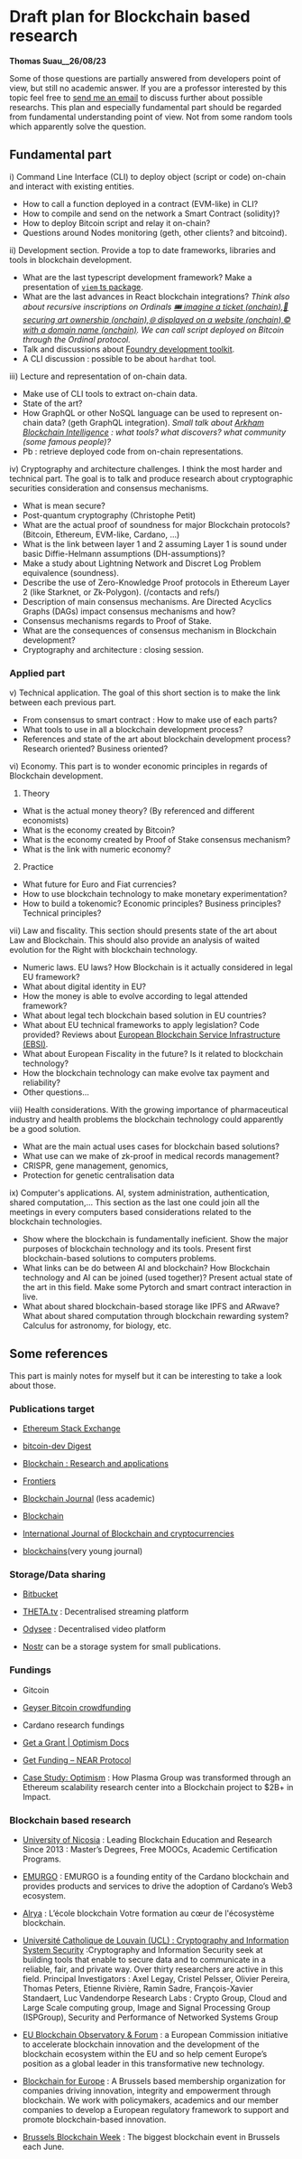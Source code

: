 # Draft plan for Blockchain based research

__Thomas Suau__26/08/23__

Some of those questions are partially answered from developers point of view, but still no academic answer. If you are a professor interested by this topic feel free to [send me an email](mailto:thom.suau@orange.fr?subject=Research%20blockchain%20discussion) to discuss further about possible researchs. 
This plan and especially fundamental part should be regarded from fundamental understanding point of view. Not from some random tools which apparently solve the question. 

## Fundamental part

i) Command Line Interface (CLI) to deploy object (script or code) on-chain and interact with existing entities. 
- How to call a function deployed in a contract (EVM-like) in CLI?
- How to compile and send on the network a Smart Contract (solidity)?
- How to deploy Bitcoin script and relay it on-chain?
- Questions around Nodes monitoring (geth, other clients? and bitcoind).

ii) Development section. Provide a top to date frameworks, libraries and tools in blockchain development.
- What are the last typescript development framework? Make a presentation of [`viem` ts package](https://yarnpkg.com/package?name=viem).
- What are the last advances in React blockchain integrations? *Think also about recursive inscriptions on Ordinals [🎟 imagine a ticket (onchain),🔏 securing art ownership (onchain),🌐 displayed on a website (onchain),©️ with a domain name (onchain)](https://twitter.com/lamachina777/status/1694116798315090252). We can call script deployed on Bitcoin through the Ordinal protocol.*
- Talk and discussions about [Foundry development toolkit](https://www.alchemy.com/dapps/foundry).
- A CLI discussion : possible to be about `hardhat` tool.

iii) Lecture and representation of on-chain data.
- Make use of CLI tools to extract on-chain data.
- State of the art?
- How GraphQL or other NoSQL language can be used to represent on-chain data? (geth GraphQL integration). *Small talk about [Arkham Blockchain Intelligence](https://www.arkhamintelligence.com/) : what tools? what discovers? what community (some famous people)?*
- Pb : retrieve deployed code from on-chain representations.

iv) Cryptography and architecture challenges.
I think the most harder and technical part. The goal is to talk and produce research about cryptographic securities consideration and consensus mechanisms.
- What is mean secure?
- Post-quantum cryptography (Christophe Petit)
- What are the actual proof of soundness for major Blockchain protocols? (Bitcoin, Ethereum, EVM-like, Cardano, ...)
- What is the link between layer 1 and 2 assuming Layer 1 is sound under basic Diffie-Helmann assumptions (DH-assumptions)?
- Make a study about Lightning Network and Discret Log Problem equivalence (soundness). 
- Describe the use of Zero-Knowledge Proof protocols in Ethereum Layer 2 (like Starknet, or Zk-Polygon). (/contacts and refs/)
- Description of main consensus mechanisms. Are Directed Acyclics Graphs (DAGs) impact consensus mechanisms and how? 
- Consensus mechanisms regards to Proof of Stake.
- What are the consequences of consensus mechanism in Blockchain development?
- Cryptography and architecture : closing session.


### Applied part

v) Technical application. The goal of this short section is to make the link between each previous part.
- From consensus to smart contract : How to make use of each parts?
- What tools to use in all a blockchain development process?
- References and state of the art about blockchain development process? Research oriented? Business oriented?

vi) Economy. This part is to wonder economic principles in regards of Blockchain development.
1. Theory
- What is the actual money theory? (By referenced and different economists)
- What is the economy created by Bitcoin?
- What is the economy created by Proof of Stake consensus mechanism? 
- What is the link with numeric economy?
2. Practice
- What future for Euro and Fiat currencies?
- How to use blockchain technology to make monetary experimentation?
- How to build a tokenomic? Economic principles? Business principles? Technical principles?

vii) Law and fiscality. This section should presents state of the art about Law and Blockchain. This should also provide an analysis of waited evolution for the Right with blockchain technology. 
- Numeric laws. EU laws? How Blockchain is it actually considered in legal EU framework?
- What about digital identity in EU?
- How the money is able to evolve according to legal attended framework?
- What about legal tech blockchain based solution in EU countries?
- What about EU technical frameworks to apply legislation? Code provided? Reviews about [European Blockchain Service Infrastructure (EBSI)](https://ec.europa.eu/digital-building-blocks/wikis/display/EBSI/Home).
- What about European Fiscality in the future? Is it related to blockchain technology?
- How the blockchain technology can make evolve tax payment and reliability?
- Other questions...

viii) Health considerations. With the growing importance of pharmaceutical industry and health problems the blockchain technology could apparently be a good solution. 
- What are the main actual uses cases for blockchain based solutions?
- What use can we make of zk-proof in medical records management?
- CRISPR, gene management, genomics, 
- Protection for genetic centralisation data


ix) Computer's applications. AI, system administration, authentication, shared computation,... This section as the last one could join all the meetings in every computers based considerations related to the blockchain technologies. 
- Show where the blockchain is fundamentally ineficient. Show the major purposes of blockchain technology and its tools. Present first blockchain-based solutions to computers problems.
- What links can be do between AI and blockchain? How Blockchain technology and AI can be joined (used together)? Present actual state of the art in this field. Make some Pytorch and smart contract interaction in live.
- What about shared blockchain-based storage like IPFS and ARwave? What about shared computation through blockchain rewarding system? Calculus for astronomy, for biology, etc.

## Some references

This part is mainly notes for myself but it can be interesting to take a look about those.

### Publications target

- [Ethereum Stack Exchange](https://ethereum.stackexchange.com/)

- [bitcoin-dev Digest](https://lists.linuxfoundation.org/pipermail/bitcoin-dev/)

- [Blockchain : Research and applications](https://www.sciencedirect.com/journal/blockchain-research-and-applications)

- [Frontiers](https://www.frontiersin.org/journals/blockchain)

- [Blockchain Journal](https://blockchainjournal.com/articles/) (less academic) 

- [Blockchain](https://www.elspub.com/journals/blockchain/home)

- [International Journal of Blockchain and cryptocurrencies](https://www.inderscience.com/jhome.php?jcode=ijbc)

- [blockchains](https://www.mdpi.com/journal/blockchains)(very young journal)

### Storage/Data sharing

- [Bitbucket](https://bitbucket.org/)

- [THETA.tv](https://www.theta.tv/) : Decentralised streaming platform

- [Odysee](https://odysee.com/) : Decentralised video platform

- [Nostr](https://www.nostrapps.com/) can be a storage system for small publications.


### Fundings

- Gitcoin

- [Geyser Bitcoin crowdfunding](https://geyser.fund)

- Cardano research fundings

- [Get a Grant | Optimism Docs](https://community.optimism.io/docs/governance/get-a-grant/)

- [Get Funding – NEAR Protocol](https://pages.near.org/ecosystem/get-funding/)


- [Case Study: Optimism](https://impact.gitcoin.co/optimism) : How Plasma Group was transformed through an Ethereum scalability research center into a Blockchain project to $2B+ in Impact.

### Blockchain based research

- [University of Nicosia](https://www.unic.ac.cy/blockchain/) : Leading Blockchain Education and Research Since 2013 : Master’s Degrees, Free MOOCs, Academic Certification Programs.

- [EMURGO](https://www.emurgo.io/) : EMURGO is a founding entity of the Cardano blockchain and provides products and services to drive the adoption of Cardano’s Web3 ecosystem.

- [Alrya](https://www.alyra.fr/) : L’école blockchain Votre formation au cœur de l'écosystème blockchain.

- [Université Catholique de Louvain (UCL) : Cryptography and Information System Security](https://uclouvain.be/en/research-institutes/icteam/cryptography-and-information-security.html) :Cryptography and Information Security seek at building tools that enable to secure data and to communicate in a reliable, fair, and private way. Over thirty researchers are active in this field.
Principal Investigators :
Axel Legay, Cristel Pelsser, Olivier Pereira, Thomas Peters, Etienne Rivière, Ramin Sadre, François-Xavier Standaert, Luc Vandendorpe
Research Labs :
Crypto Group, Cloud and Large Scale computing group, Image and Signal Processing Group (ISPGroup), Security and Performance of Networked Systems Group

- [EU Blockchain Observatory & Forum](https://www.eublockchainforum.eu/) :  a European Commission initiative to accelerate blockchain innovation and the development of the blockchain ecosystem within the EU and so help cement Europe’s position as a global leader in this transformative new technology.

- [Blockchain for Europe](https://www.blockchain4europe.eu/) : A Brussels based membership organization for companies driving innovation, integrity and empowerment through blockchain.
We work with policymakers, academics and our member companies to develop a European regulatory framework to support and promote blockchain-based innovation.

- [Brussels Blockchain Week](https://blockchainweek.be/) : The biggest blockchain event in Brussels each June.




